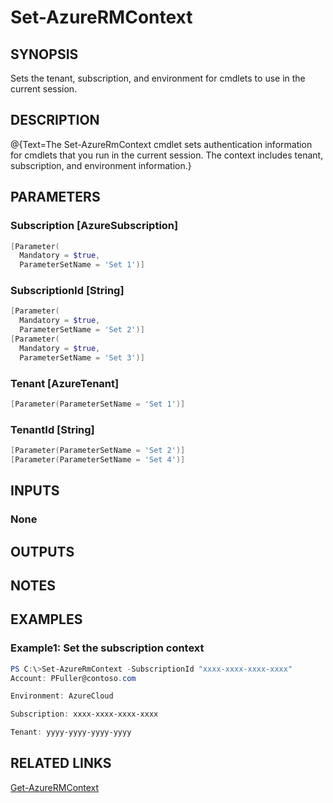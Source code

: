 ﻿# Set-AzureRMContext

## SYNOPSIS
Sets the tenant, subscription, and environment for cmdlets to use in the current session.

## DESCRIPTION
@{Text=The Set-AzureRmContext cmdlet sets authentication information for cmdlets that you run in the current session.
The context includes tenant, subscription, and environment information.}

## PARAMETERS

### Subscription [AzureSubscription]

```powershell
[Parameter(
  Mandatory = $true,
  ParameterSetName = 'Set 1')]
```




### SubscriptionId [String]

```powershell
[Parameter(
  Mandatory = $true,
  ParameterSetName = 'Set 2')]
[Parameter(
  Mandatory = $true,
  ParameterSetName = 'Set 3')]
```




### Tenant [AzureTenant]

```powershell
[Parameter(ParameterSetName = 'Set 1')]
```




### TenantId [String]

```powershell
[Parameter(ParameterSetName = 'Set 2')]
[Parameter(ParameterSetName = 'Set 4')]
```





## INPUTS
### None


## OUTPUTS

## NOTES


## EXAMPLES
### Example1: Set the subscription context

```powershell
PS C:\>Set-AzureRmContext -SubscriptionId "xxxx-xxxx-xxxx-xxxx"
Account: PFuller@contoso.com

Environment: AzureCloud

Subscription: xxxx-xxxx-xxxx-xxxx

Tenant: yyyy-yyyy-yyyy-yyyy
```




## RELATED LINKS

[Get-AzureRMContext]()



